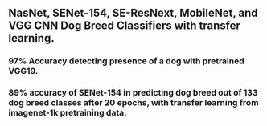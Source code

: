 ## NasNet, SENet-154, SE-ResNext, MobileNet, and VGG CNN Dog Breed Classifiers with transfer learning.
### 97% Accuracy detecting presence of a dog with pretrained VGG19. 
### 89% accuracy of SENet-154 in predicting dog breed out of 133 dog breed classes after 20 epochs, with transfer learning from imagenet-1k pretraining data.
